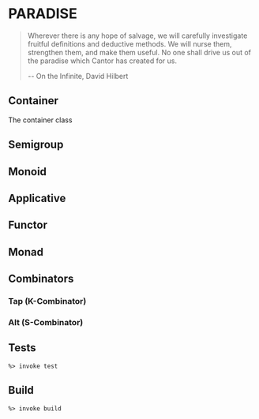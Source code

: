 # PARADISE

> Wherever there is any hope of salvage, we will carefully investigate fruitful definitions and deductive methods.
> We will nurse them, strengthen them, and make them useful.
> No one shall drive us out of the paradise which Cantor has created for us.
>
> -- On the Infinite, David Hilbert

## Container

The container class 

## Semigroup

## Monoid

## Applicative

## Functor

## Monad

## Combinators

### Tap (K-Combinator)

### Alt (S-Combinator)

## Tests

```
%> invoke test
```

## Build

```
%> invoke build
```